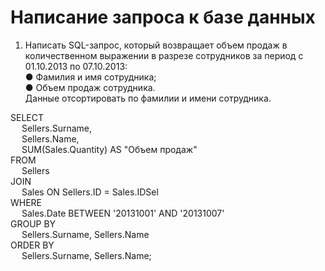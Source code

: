 # Написание запроса к базе данных
1. Написать SQL-запрос, который возвращает объем продаж в количественном выражении в разрезе сотрудников за период с 01.10.2013 по 07.10.2013:  
● Фамилия и имя сотрудника;  
● Объем продаж сотрудника.  
Данные отсортировать по фамилии и имени сотрудника.  
  
SELECT  
&emsp; Sellers.Surname,  
&emsp; Sellers.Name,  
&emsp; SUM(Sales.Quantity) AS "Объем продаж"  
FROM  
&emsp; Sellers  
JOIN  
&emsp; Sales ON Sellers.ID = Sales.IDSel  
WHERE  
&emsp; Sales.Date BETWEEN '20131001' AND '20131007'  
GROUP BY  
&emsp; Sellers.Surname, Sellers.Name  
ORDER BY  
&emsp; Sellers.Surname, Sellers.Name;
